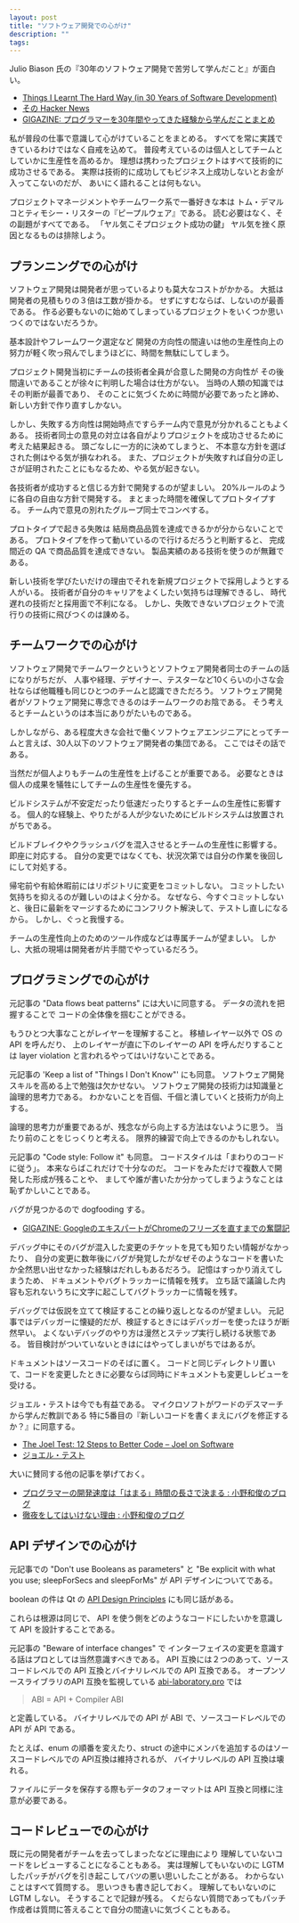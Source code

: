 ```yaml
---
layout: post
title: "ソフトウェア開発での心がけ"
description: ""
tags: 
---
```


Julio Biason 氏の『30年のソフトウェア開発で苦労して学んだこと』が面白い。

* [Things I Learnt The Hard Way (in 30 Years of Software Development)](https://blog.juliobiason.net/thoughts/things-i-learnt-the-hard-way/)
* [その Hacker News](https://news.ycombinator.com/item?id=20211778)
* [GIGAZINE: プログラマーを30年間やってきた経験から学んだことまとめ](https://gigazine.net/news/20190621-things-i-learnt-the-hard-way/)

私が普段の仕事で意識して心がけていることをまとめる。
すべてを常に実践できているわけではなく自戒を込めて。
普段考えているのは個人としてチームとしていかに生産性を高めるか。
理想は携わったプロジェクトはすべて技術的に成功させるである。
実際は技術的に成功してもビジネス上成功しないとお金が入ってこないのだが、
あいにく語れることは何もない。

プロジェクトマネージメントやチームワーク系で一番好きな本は
トム・デマルコとティモシー・リスターの『ピープルウェア』である。
読む必要はなく、その副題がすべてである。
「ヤル気こそプロジェクト成功の鍵」
ヤル気を挫く原因となるものは排除しよう。


## プランニングでの心がけ

ソフトウェア開発は開発者が思っているよりも莫大なコストがかかる。
大抵は開発者の見積もりの３倍は工数が掛かる。
せずにすむならば、しないのが最善である。
作る必要もないのに始めてしまっているプロジェクトをいくつか思いつくのではないだろうか。

基本設計やフレームワーク選定など
開発の方向性の間違いは他の生産性向上の努力が軽く吹っ飛んでしまうほどに、時間を無駄にしてしまう。

プロジェクト開発当初にチームの技術者全員が合意した開発の方向性が
その後間違いであることが徐々に判明した場合は仕方がない。
当時の人類の知識ではその判断が最善であり、
そのことに気づくために時間が必要であったと諦め、新しい方針で作り直すしかない。

しかし、失敗する方向性は開始時点ですらチーム内で意見が分かれることもよくある。
技術者同士の意見の対立は各自がよりプロジェクトを成功させるために考えた結果起きる。
頭ごなしに一方的に決めてしまうと、
不本意な方針を選ばされた側はやる気が損なわれる。
また、プロジェクトが失敗すれば自分の正しさが証明されたことにもなるため、やる気が起きない。

各技術者が成功すると信じる方針で開発するのが望ましい。
20%ルールのように各自の自由な方針で開発する。
まとまった時間を確保してプロトタイプする。
チーム内で意見の別れたグループ同士でコンペする。

プロトタイプで起きる失敗は
結局商品品質を達成できるかが分からないことである。
プロトタイプを作って動いているので行けるだろうと判断すると、
完成間近の QA で商品品質を達成できない。
製品実績のある技術を使うのが無難である。

新しい技術を学びたいだけの理由でそれを新規プロジェクトで採用しようとする人がいる。
技術者が自分のキャリアをよくしたい気持ちは理解できるし、
時代遅れの技術だと採用面で不利になる。
しかし、失敗できないプロジェクトで流行りの技術に飛びつくのは諌める。


## チームワークでの心がけ

ソフトウェア開発でチームワークというとソフトウェア開発者同士のチームの話になりがちだが、
人事や経理、デザイナー、テスターなど10くらいの小さな会社ならば他職種も同じひとつのチームと認識できただろう。
ソフトウェア開発者がソフトウェア開発に専念できるのはチームワークのお陰である。
そう考えるとチームというのは本当にありがたいものである。

しかしながら、ある程度大きな会社で働くソフトウェアエンジニアにとってチームと言えば、30人以下のソフトウェア開発者の集団である。
ここではその話である。

当然だが個人よりもチームの生産性を上げることが重要である。
必要なときは個人の成果を犠牲にしてチームの生産性を優先する。

ビルドシステムが不安定だったり低速だったりするとチームの生産性に影響する。
個人的な経験上、やりたがる人が少ないためにビルドシステムは放置されがちである。

ビルドブレイクやクラッシュバグを混入させるとチームの生産性に影響する。
即座に対応する。
自分の変更ではなくても、状況次第では自分の作業を後回しにして対処する。

帰宅前や有給休暇前にはリポジトリに変更をコミットしない。
コミットしたい気持ちを抑えるのが難しいのはよく分かる。
なぜなら、今すぐコミットしないと、後日に最新をマージするためにコンフリクト解決して、テストし直しになるから。
しかし、ぐっと我慢する。

チームの生産性向上のためのツール作成などは専属チームが望ましい。
しかし、大抵の現場は開発者が片手間でやっているだろう。


## プログラミングでの心がけ

元記事の "Data flows beat patterns" には大いに同意する。
データの流れを把握することで
コードの全体像を掴むことができる。

もうひとつ大事なことがレイヤーを理解すること。
移植レイヤー以外で OS の API を呼んだり、
上のレイヤーが直に下のレイヤーの API を呼んだりすることは
layer violation と言われるやってはいけないことである。

元記事の 'Keep a list of "Things I Don't Know"' にも同意。
ソフトウェア開発スキルを高める上で勉強は欠かせない。
ソフトウェア開発の技術力は知識量と論理的思考力である。
わかないことを百個、千個と潰していくと技術力が向上する。

論理的思考力が重要であるが、残念ながら向上する方法はないように思う。
当たり前のことをじっくりと考える。
限界的練習で向上できるのかもしれない。

元記事の "Code style: Follow it" も同意。
コードスタイルは「まわりのコードに従う」。
本来ならばこれだけで十分なのだ。
コードをみただけで複数人で開発した形成が残ることや、
ましてや誰が書いたか分かってしまうようなことは恥ずかしいことである。

バグが見つかるので dogfooding する。
* [GIGAZINE: GoogleのエキスパートがChromeのフリーズを直すまでの奮闘記](https://gigazine.net/news/20180825-google-engineer-fix-chrome-hang/)

デバッグ中にそのバグが混入した変更のチケットを見ても知りたい情報がなかったり、
自分の変更に数年後にバグが発覚したがなぜそのようなコードを書いたか全然思い出せなかった経験はだれしもあるだろう。
記憶はすっかり消えてしまうため、
ドキュメントやバグトラッカーに情報を残す。
立ち話で議論した内容も忘れないうちに文字に起こしてバグトラッカーに情報を残す。

デバッグでは仮説を立てて検証することの繰り返しとなるのが望ましい。
元記事ではデバッガーに懐疑的だが、検証するときにはデバッガーを使ったほうが断然早い。
よくないデバッグのやり方は漫然とステップ実行し続ける状態である。
皆目検討がついていないときはにはやってしまいがちではあるが。

ドキュメントはソースコードのそばに置く。
コードと同じディレクトリ置いて、コードを変更したときに必要ならば同時にドキュメントも変更しレビューを受ける。

ジョエル・テストは今でも有益である。
マイクロソフトがワードのデスマーチから学んだ教訓である
特に5番目の『新しいコードを書くまえにバグを修正するか？』に同意する。

* [The Joel Test: 12 Steps to Better Code – Joel on Software](https://www.joelonsoftware.com/2000/08/09/the-joel-test-12-steps-to-better-code/)
* [ジョエル・テスト](http://local.joelonsoftware.com/wiki/%E3%82%B8%E3%83%A7%E3%82%A8%E3%83%AB%E3%83%BB%E3%83%86%E3%82%B9%E3%83%88)

大いに賛同する他の記事を挙げておく。

* [プログラマーの開発速度は「はまる」時間の長さで決まる : 小野和俊のブログ](http://blog.livedoor.jp/lalha/archives/50261226.html)
* [徹夜をしてはいけない理由 : 小野和俊のブログ](http://blog.livedoor.jp/lalha/archives/50061915.html)


## API デザインでの心がけ

元記事での
"Don't use Booleans as parameters" と
"Be explicit with what you use; sleepForSecs and sleepForMs"
が API デザインについてである。

boolean の件は
Qt の [API Design Principles](https://wiki.qt.io/API_Design_Principles#The_Boolean_Parameter_Trap)
にも同じ話がある。

これらは根源は同じで、
API を使う側をどのようなコードにしたいかを意識して API を設計することである。

元記事の "Beware of interface changes" で
インターフェイスの変更を意識する話はプロとしては当然意識すべきである。
API 互換には２つのあって、ソースコードレベルでの API 互換とバイナリレベルでの API 互換である。
オープンソースライブラリのAPI 互換を監視している [abi-laboratory.pro](https://abi-laboratory.pro/) では

> ABI = API + Compiler ABI

と定義している。
バイナリレベルでの API が ABI で、ソースコードレベルでの API が API である。

たとえば、enum の順番を変えたり、struct の途中にメンバを追加するのはソースコードレベルでの API互換は維持されるが、
バイナリレベルの API 互換は壊れる。

ファイルにデータを保存する際もデータのフォーマットは
API 互換と同様に注意が必要である。


## コードレビューでの心がけ

既に元の開発者がチームを去ってしまったなどに理由により
理解していないコードをレビューすることになることもある。
実は理解してもいないのに LGTM したパッチがバグを引き起こしてバツの悪い思いしたことがある。
わからないことはすべて質問する。
思いつきも書き記しておく。
理解してもいないのに LGTM しない。
そうすることで記録が残る。
くだらない質問であってもパッチ作成者は質問に答えることで自分の間違いに気づくこともある。
